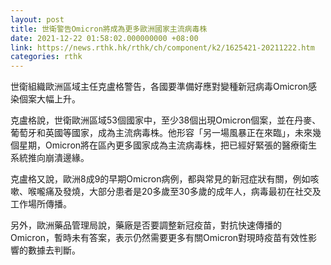 ```yaml
---
layout: post
title: 世衛警告Omicron將成為更多歐洲國家主流病毒株
date: 2021-12-22 01:58:02.000000000 +08:00
link: https://news.rthk.hk/rthk/ch/component/k2/1625421-20211222.htm
categories: rthk
---
```


世衛組織歐洲區域主任克盧格警告，各國要準備好應對變種新冠病毒Omicron感染個案大幅上升。

克盧格說，世衛歐洲區域53個國家中，至少38個出現Omicron個案，並在丹麥、葡萄牙和英國等國家，成為主流病毒株。他形容「另一場風暴正在來臨」，未來幾個星期，Omicron將在區內更多國家成為主流病毒株，把已經好緊張的醫療衛生系統推向崩潰邊緣。

克盧格又說，歐洲8成9的早期Omicron病例，都與常見的新冠症狀有關，例如咳嗽、喉嚨痛及發燒，大部分患者是20多歲至30多歲的成年人，病毒最初在社交及工作場所傳播。

另外，歐洲藥品管理局說，藥廠是否要調整新冠疫苗，對抗快速傳播的Omicron，暫時未有答案，表示仍然需要更多有關Omicron對現時疫苗有效性影響的數據去判斷。
